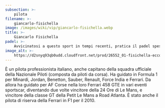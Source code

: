 ```yaml
---
subsection: >-
    pilota
filename: >-
    giancarlo-fisichella
image: /images/wiki/vip/giancarlo-fisichella.webp
title: >-
    Giancarlo Fisichella
padel: >-
    Avvicinatosi a questo sport in tempi recenti, pratica il padel spesso nei pressi di Roma Nord, dove vive.
image_alt: >-
    https://d2snyq93qb0udd.cloudfront.net/prod/26552_01-fisichella-ecco-come-si-vince.jpg
---
```

È un pilota professionista italiano, anche capitano della squadra ufficiale della Nazionale Piloti (composta da piloti da corsa). Ha guidato in Formula 1 per Minardi, Jordan, Benetton, Sauber, Renault, Force India e Ferrari. Da allora ha guidato per AF Corse nella loro Ferrari 458 GTE in vari eventi sportscar, diventando due volte vincitore della 24 Ore di Le Mans, e vincitore della classe GT della Petit Le Mans a Road Atlanta. È stato anche il pilota di riserva della Ferrari in F1 per il 2010.